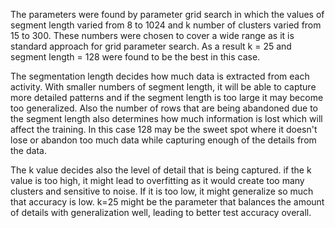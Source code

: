 The parameters were found by parameter grid search in which the values of segment length varied from 8 to 1024 and k number of clusters varied from 15 to 300. These numbers were chosen to cover a wide range as it is standard approach for grid parameter search. As a result k = 25 and segment length = 128 were found to be the best in this case.

The segmentation length decides how much data is extracted from each activity. With smaller numbers of segment length, it will be able to capture more detailed patterns and if the segment length is too large it may become too generalized. Also the number of rows that are being abandoned due to the segment length also determines how much information is lost which will affect the training. In this case 128 may be the sweet spot where it doesn't lose or abandon too much data while capturing enough of the details from the data.

The k value decides also the level of detail that is being captured. if the k value is too high, it might lead to overfitting as it would create too many clusters and sensitive to noise. If it is too low, it might generalize so much that accuracy is low. k=25 might be the parameter that balances the amount of details with generalization well, leading to better test accuracy overall.
